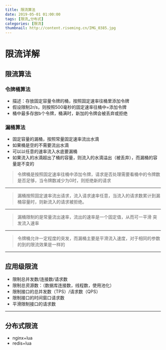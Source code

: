 ```yaml
---
title: 限流算法
date: 2019-05-01 01:00:00
tags: [限流,分布式]
categories: [限流]
thumbnail: http://content.riseming.cn/IMG_0385.jpg
---
```

# 限流详解
## 限流算法
### 令牌桶算法
- 描述：存放固定容量令牌的桶，按照固定速率往桶里添加令牌
- 假设限制2r/s，则按照500毫秒的固定速率往桶中=添加令牌
- 桶中最多存放b个令牌，桶满时，新加的令牌会被丢弃或拒绝
### 漏桶算法
- 固定容量的漏桶，按照常量固定速率流出水滴
- 如果桶是空的不需要流出水滴
- 可以以任意的速率流入水底要漏桶
- 如果流入的水滴超出了桶的容量，则流入的水滴溢出（被丢弃），而漏桶的容量是不变的
> 令牌桶是按照固定速率往桶中添加令牌，请求是否处理需要看桶中的令牌数是否足够，当令牌数减少为0时，则拒绝新的请求  
- - - -
> 漏桶按照固定速率流出请求，流入请求速率任意，当流入的请求数累计到漏桶容量时，则新流入的请求被拒绝。  
- - - -
> 漏桶限制的是常量流出速率，流出的速率是一个固定值，从而可一平滑 突发流入速率  
- - - -
> 令牌桶允许一定程度的突发，而漏桶主要是平滑流入速度，对于相同的参数的到的限流效果是一样的  
- - - -
## 应用级限流
- 限制总并发数/连接数/请求数
- 限制总资源数：（数据库连接数，线程数，使用池化）
- 限制接口的总并发数（TPS）/请求数（QPS）
- 限制接口的时间窗口请求数
- 平滑限制接口的请求数
- - - -
## 分布式限流
- nginx+lua
- redis+lua
